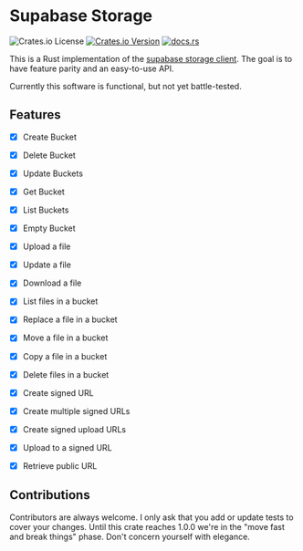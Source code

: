 # Supabase Storage

![Crates.io License](https://img.shields.io/crates/l/supabase-storage-rs?style=for-the-badge)
[![Crates.io Version](https://img.shields.io/crates/v/supabase-storage-rs?style=for-the-badge)](https://crates.io/crates/supabase-storage-rs)
[![docs.rs](https://img.shields.io/docsrs/supabase-storage-rs?style=for-the-badge)](https://docs.rs/supabase-storage-rs/latest/supabase_storage-rs/index.html) 

This is a Rust implementation of the [supabase storage client](https://supabase.com/docs/reference/javascript/storage-createbucket). The goal is to have feature parity and an easy-to-use API.

Currently this software is functional, but not yet battle-tested.

## Features
- [x] Create Bucket 
- [x] Delete Bucket 
- [x] Update Buckets
- [x] Get Bucket 
- [x] List Buckets
- [x] Empty Bucket
- [x] Upload a file 
- [x] Update a file 
- [x] Download a file 
- [x] List files in a bucket 
- [x] Replace a file in a bucket
- [x] Move a file in a bucket
- [x] Copy a file in a bucket
- [x] Delete files in a bucket
- [x] Create signed URL 
- [x] Create multiple signed URLs
- [x] Create signed upload URLs
- [x] Upload to a signed URL
- [x] Retrieve public URL


## Contributions

Contributors are always welcome. I only ask that you add or update tests to cover your changes. Until this crate reaches 1.0.0 we're in the "move fast and break things" phase. Don't concern yourself with elegance.
